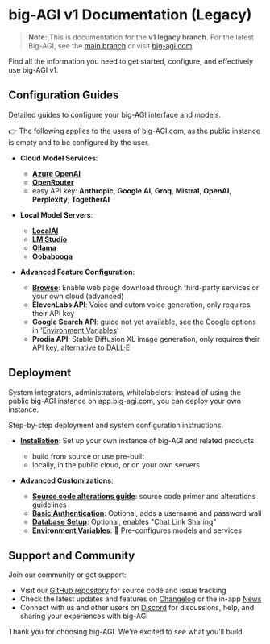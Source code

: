 # big-AGI v1 Documentation (Legacy)

> **Note:** This is documentation for the **v1 legacy branch**. For the latest Big-AGI, see the [main branch](https://github.com/enricoros/big-AGI/tree/main) or visit [big-agi.com](https://big-agi.com).

Find all the information you need to get started, configure, and effectively use big-AGI v1.

[//]: # (## Quick Start)

[//]: # (- **[Introduction]&#40;big-agi.md&#41;**: Overview of big-AGI's features.)

## Configuration Guides

Detailed guides to configure your big-AGI interface and models.

👉 The following applies to the users of big-AGI.com, as the public instance is empty and to be configured by the user.

- **Cloud Model Services**:
  - **[Azure OpenAI](config-azure-openai.md)**
  - **[OpenRouter](config-openrouter.md)**
  - easy API key: **Anthropic**, **Google AI**, **Groq**, **Mistral**, **OpenAI**, **Perplexity**, **TogetherAI**


- **Local Model Servers**:
  - **[LocalAI](config-local-localai.md)**
  - **[LM Studio](config-local-lmstudio.md)**
  - **[Ollama](config-local-ollama.md)**
  - **[Oobabooga](config-local-oobabooga.md)**


- **Advanced Feature Configuration**:
  - **[Browse](config-feature-browse.md)**: Enable web page download through third-party services or your own cloud (advanced)
  - **ElevenLabs API**: Voice and cutom voice generation, only requires their API key
  - **Google Search API**: guide not yet available, see the Google options in '[Environment Variables](environment-variables.md)'
  - **Prodia API**: Stable Diffusion XL image generation, only requires their API key, alternative to DALL·E

## Deployment

System integrators, administrators, whitelabelers: instead of using the public big-AGI instance on app.big-agi.com, you can deploy your own instance.

Step-by-step deployment and system configuration instructions.

- **[Installation](installation.md)**: Set up your own instance of big-AGI and related products
  - build from source or use pre-built
  - locally, in the public cloud, or on your own servers


- **Advanced Customizations**:
  - **[Source code alterations guide](customizations.md)**: source code primer and alterations guidelines
  - **[Basic Authentication](deploy-authentication.md)**: Optional, adds a username and password wall
  - **[Database Setup](deploy-database.md)**: Optional, enables "Chat Link Sharing"
  - **[Environment Variables](environment-variables.md)**: 📌 Pre-configures models and services

## Support and Community

Join our community or get support:

- Visit our [GitHub repository](https://github.com/enricoros/big-AGI) for source code and issue tracking
- Check the latest updates and features on [Changelog](changelog.md) or the in-app [News](https://big-agi.com/news)
- Connect with us and other users on [Discord](https://discord.gg/MkH4qj2Jp9) for discussions, help, and sharing your experiences with big-AGI

Thank you for choosing big-AGI. We're excited to see what you'll build.

